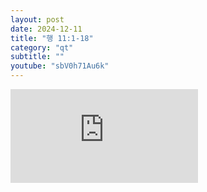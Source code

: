 ```yaml
---
layout: post
date: 2024-12-11
title: "행 11:1-18"
category: "qt"
subtitle: ""
youtube: "sbV0h71Au6k"
---
```


<div class="youtube margin-large">
    <iframe src="https://www.youtube.com/embed/sbV0h71Au6k" title="YouTube video player" frameborder="0" allow="accelerometer; autoplay; clipboard-write; encrypted-media; gyroscope; picture-in-picture; web-share" allowfullscreen></iframe>
</div>


